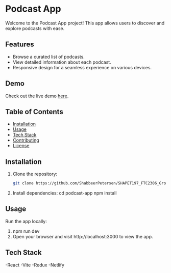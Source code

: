 # Podcast App

Welcome to the Podcast App project! This app allows users to discover and explore podcasts with ease.

## Features

- Browse a curated list of podcasts.
- View detailed information about each podcast.
- Responsive design for a seamless experience on various devices.

## Demo

Check out the live demo [here](your-netlify-app-url).

## Table of Contents

- [Installation](#installation)
- [Usage](#usage)
- [Tech Stack](#tech-stack)
- [Contributing](#contributing)
- [License](#license)

## Installation

1. Clone the repository:

   ```bash
   git clone https://github.com/ShabbeerPetersen/SHAPET197_FTC2306_GroupA_ShabbeerPetersen_PodcastApp.git
   
2. Install dependencies:
   cd podcast-app
   npm install

## Usage
Run the app locally:
1. npm run dev
2. Open your browser and visit http://localhost:3000 to view the app.

## Tech Stack
-React
-Vite
-Redux
-Netlify
